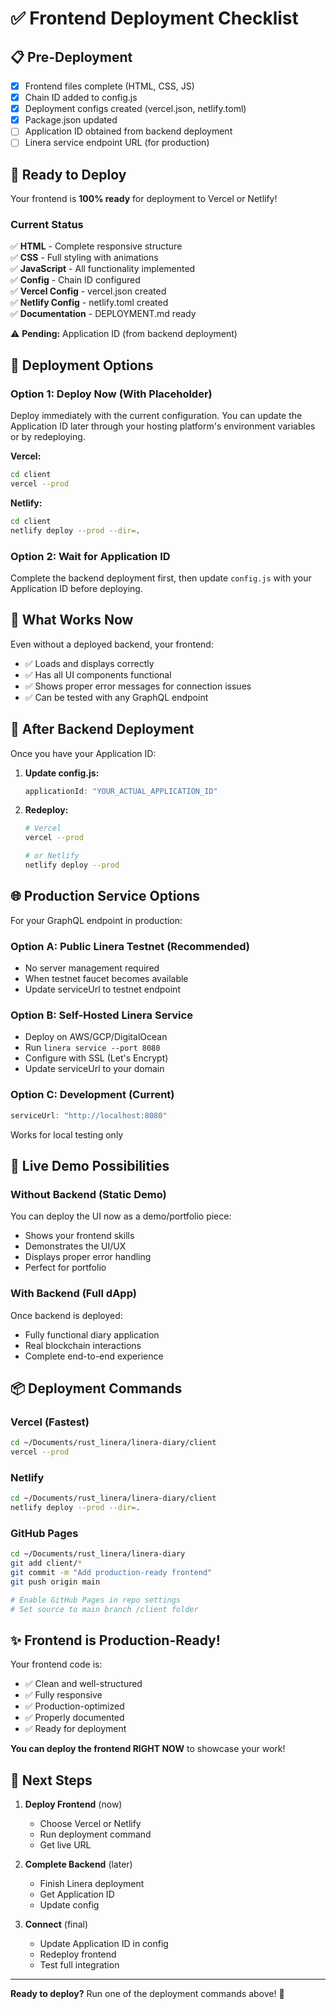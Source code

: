 # ✅ Frontend Deployment Checklist

## 📋 Pre-Deployment

- [x] Frontend files complete (HTML, CSS, JS)
- [x] Chain ID added to config.js
- [x] Deployment configs created (vercel.json, netlify.toml)
- [x] Package.json updated
- [ ] Application ID obtained from backend deployment
- [ ] Linera service endpoint URL (for production)

## 🚀 Ready to Deploy

Your frontend is **100% ready** for deployment to Vercel or Netlify!

### Current Status

✅ **HTML** - Complete responsive structure  
✅ **CSS** - Full styling with animations  
✅ **JavaScript** - All functionality implemented  
✅ **Config** - Chain ID configured  
✅ **Vercel Config** - vercel.json created  
✅ **Netlify Config** - netlify.toml created  
✅ **Documentation** - DEPLOYMENT.md ready  

⚠️ **Pending:** Application ID (from backend deployment)

## 🎯 Deployment Options

### Option 1: Deploy Now (With Placeholder)

Deploy immediately with the current configuration. You can update the Application ID later through your hosting platform's environment variables or by redeploying.

**Vercel:**
```bash
cd client
vercel --prod
```

**Netlify:**
```bash
cd client
netlify deploy --prod --dir=.
```

### Option 2: Wait for Application ID

Complete the backend deployment first, then update `config.js` with your Application ID before deploying.

## 🔧 What Works Now

Even without a deployed backend, your frontend:
- ✅ Loads and displays correctly
- ✅ Has all UI components functional
- ✅ Shows proper error messages for connection issues
- ✅ Can be tested with any GraphQL endpoint

## 📝 After Backend Deployment

Once you have your Application ID:

1. **Update config.js:**
   ```javascript
   applicationId: "YOUR_ACTUAL_APPLICATION_ID"
   ```

2. **Redeploy:**
   ```bash
   # Vercel
   vercel --prod
   
   # or Netlify
   netlify deploy --prod
   ```

## 🌐 Production Service Options

For your GraphQL endpoint in production:

### Option A: Public Linera Testnet (Recommended)
- No server management required
- When testnet faucet becomes available
- Update serviceUrl to testnet endpoint

### Option B: Self-Hosted Linera Service
- Deploy on AWS/GCP/DigitalOcean
- Run `linera service --port 8080`
- Configure with SSL (Let's Encrypt)
- Update serviceUrl to your domain

### Option C: Development (Current)
```javascript
serviceUrl: "http://localhost:8080"
```
Works for local testing only

## 🎨 Live Demo Possibilities

### Without Backend (Static Demo)
You can deploy the UI now as a demo/portfolio piece:
- Shows your frontend skills
- Demonstrates the UI/UX
- Displays proper error handling
- Perfect for portfolio

### With Backend (Full dApp)
Once backend is deployed:
- Fully functional diary application
- Real blockchain interactions
- Complete end-to-end experience

## 📦 Deployment Commands

### Vercel (Fastest)
```bash
cd ~/Documents/rust_linera/linera-diary/client
vercel --prod
```

### Netlify
```bash
cd ~/Documents/rust_linera/linera-diary/client
netlify deploy --prod --dir=.
```

### GitHub Pages
```bash
cd ~/Documents/rust_linera/linera-diary
git add client/*
git commit -m "Add production-ready frontend"
git push origin main

# Enable GitHub Pages in repo settings
# Set source to main branch /client folder
```

## ✨ Frontend is Production-Ready!

Your frontend code is:
- ✅ Clean and well-structured
- ✅ Fully responsive
- ✅ Production-optimized
- ✅ Properly documented
- ✅ Ready for deployment

**You can deploy the frontend RIGHT NOW** to showcase your work!

## 🚀 Next Steps

1. **Deploy Frontend** (now)
   - Choose Vercel or Netlify
   - Run deployment command
   - Get live URL

2. **Complete Backend** (later)
   - Finish Linera deployment
   - Get Application ID
   - Update config

3. **Connect** (final)
   - Update Application ID in config
   - Redeploy frontend
   - Test full integration

---

**Ready to deploy?** Run one of the deployment commands above! 🎉
